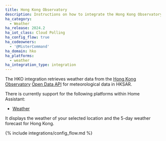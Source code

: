 ```yaml
---
title: Hong Kong Observatory
description: Instructions on how to integrate the Hong Kong Observatory (HKO) Open Data API into Home Assistant.
ha_category:
  - Weather
ha_release: 2024.2
ha_iot_class: Cloud Polling
ha_config_flow: true
ha_codeowners:
  - '@MisterCommand'
ha_domain: hko
ha_platforms:
  - weather
ha_integration_type: integration
---
```


The HKO integration retrieves weather data from the [Hong Kong Observatory](https://www.hko.gov.hk/tc/index.html) [Open Data API](https://www.hko.gov.hk/en/abouthko/opendata_intro.htm) for meteorological data in HKSAR.

There is currently support for the following platforms within Home Assistant:

- [Weather](#weather-platform)

It displays the weather of your selected location and the 5-day weather forecast for Hong Kong.

{% include integrations/config_flow.md %}
